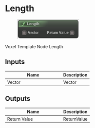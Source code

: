 # Length

<div align="left" data-full-width="false"><figure><img src="../../../../api/Math/Vector Operators/Length.png" alt=""><figcaption></figcaption></figure></div>

Voxel Template Node Length

## Inputs

<table><thead><tr><th width="170">Name</th><th>Description</th></tr></thead><tbody><tr><td>Vector</td><td>Vector</td></tr></tbody></table>

## Outputs

<table><thead><tr><th width="170">Name</th><th>Description</th></tr></thead><tbody><tr><td>Return Value</td><td>ReturnValue</td></tr></tbody></table>
